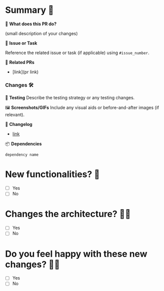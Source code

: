 # Summary 📝

🌟 **What does this PR do?**

(small description of your changes)

🎯 **Issue or Task**

Reference the related issue or task (if applicable) using `#issue_number`.

🔗 **Related PRs**
- [link](pr link)

### Changes 🛠️

🧪 **Testing**
Describe the testing strategy or any testing changes.

🖼️ **Screenshots/GIFs**
Include any visual aids or before-and-after images (if relevant).

🔄 **Changelog**

- [link](link)

📦 **Dependencies**

`dependency name
`

# New functionalities?  🐣
- [ ] Yes
- [ ] No

# Changes the architecture? 🐱‍👤
- [ ] Yes
- [ ] No

# Do you feel happy with these new changes? 🐱‍🚀
- [ ] Yes
- [ ] No